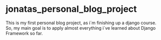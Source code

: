 # jonatas_personal_blog_project
 This is my first personal blog project, as i´m finishing up a django course. So, my main goal is to apply almost everything i´ve learned about Django Framework so far.
